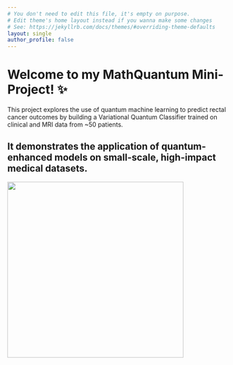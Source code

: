 ```yaml
---
# You don't need to edit this file, it's empty on purpose.
# Edit theme's home layout instead if you wanna make some changes
# See: https://jekyllrb.com/docs/themes/#overriding-theme-defaults
layout: single
author_profile: false
---
```


# Welcome to my MathQuantum Mini-Project! :sparkles:
This project explores the use of quantum machine learning to predict rectal cancer outcomes by building a Variational Quantum Classifier trained on clinical and MRI data from ~50 patients. 

## It demonstrates the application of quantum-enhanced models on small-scale, high-impact medical datasets.
<img src="https://media.tenor.com/H-I0vC5AM5kAAAAM/entanglement-quantum-entanglement.gif" width="400">




